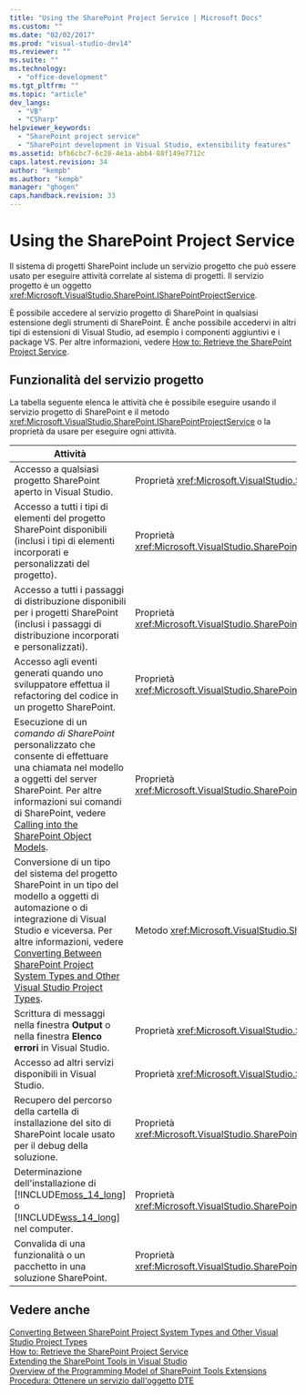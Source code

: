 ```yaml
---
title: "Using the SharePoint Project Service | Microsoft Docs"
ms.custom: ""
ms.date: "02/02/2017"
ms.prod: "visual-studio-dev14"
ms.reviewer: ""
ms.suite: ""
ms.technology: 
  - "office-development"
ms.tgt_pltfrm: ""
ms.topic: "article"
dev_langs: 
  - "VB"
  - "CSharp"
helpviewer_keywords: 
  - "SharePoint project service"
  - "SharePoint development in Visual Studio, extensibility features"
ms.assetid: bfb6cbc7-6c28-4e1a-abb4-88f149e7712c
caps.latest.revision: 34
author: "kempb"
ms.author: "kempb"
manager: "ghogen"
caps.handback.revision: 33
---
```

# Using the SharePoint Project Service
  Il sistema di progetti SharePoint include un servizio progetto che può essere usato per eseguire attività correlate al sistema di progetti.  Il servizio progetto è un oggetto <xref:Microsoft.VisualStudio.SharePoint.ISharePointProjectService>.  
  
 È possibile accedere al servizio progetto di SharePoint in qualsiasi estensione degli strumenti di SharePoint.  È anche possibile accedervi in altri tipi di estensioni di Visual Studio, ad esempio i componenti aggiuntivi e i package VS.  Per altre informazioni, vedere [How to: Retrieve the SharePoint Project Service](../sharepoint/how-to-retrieve-the-sharepoint-project-service.md).  
  
## Funzionalità del servizio progetto  
 La tabella seguente elenca le attività che è possibile eseguire usando il servizio progetto di SharePoint e il metodo <xref:Microsoft.VisualStudio.SharePoint.ISharePointProjectService> o la proprietà da usare per eseguire ogni attività.  
  
|Attività|Membro da usare|  
|--------------|---------------------|  
|Accesso a qualsiasi progetto SharePoint aperto in Visual Studio.|Proprietà <xref:Microsoft.VisualStudio.SharePoint.ISharePointProjectService.Projects%2A>.|  
|Accesso a tutti i tipi di elementi del progetto SharePoint disponibili \(inclusi i tipi di elementi incorporati e personalizzati del progetto\).|Proprietà <xref:Microsoft.VisualStudio.SharePoint.ISharePointProjectService.ProjectItemTypes%2A>.|  
|Accesso a tutti i passaggi di distribuzione disponibili per i progetti SharePoint \(inclusi i passaggi di distribuzione incorporati e personalizzati\).|Proprietà <xref:Microsoft.VisualStudio.SharePoint.ISharePointProjectService.DeploymentSteps%2A>.|  
|Accesso agli eventi generati quando uno sviluppatore effettua il refactoring del codice in un progetto SharePoint.|Proprietà <xref:Microsoft.VisualStudio.SharePoint.ISharePointProjectService.CodeRefactoringEvents%2A>.|  
|Esecuzione di un *comando di SharePoint* personalizzato che consente di effettuare una chiamata nel modello a oggetti del server SharePoint.  Per altre informazioni sui comandi di SharePoint, vedere [Calling into the SharePoint Object Models](../sharepoint/calling-into-the-sharepoint-object-models.md).|Proprietà <xref:Microsoft.VisualStudio.SharePoint.ISharePointProjectService.SharePointConnection%2A>.|  
|Conversione di un tipo del sistema del progetto SharePoint in un tipo del modello a oggetti di automazione o di integrazione di Visual Studio e viceversa.  Per altre informazioni, vedere [Converting Between SharePoint Project System Types and Other Visual Studio Project Types](../sharepoint/converting-between-sharepoint-project-system-types-and-other-visual-studio-project-types.md).|Metodo <xref:Microsoft.VisualStudio.SharePoint.ISharePointProjectService.Convert%2A>.|  
|Scrittura di messaggi nella finestra **Output** o nella finestra **Elenco errori** in Visual Studio.|Proprietà <xref:Microsoft.VisualStudio.SharePoint.ISharePointProjectService.Logger%2A>.|  
|Accesso ad altri servizi disponibili in Visual Studio.|Proprietà <xref:Microsoft.VisualStudio.SharePoint.ISharePointProjectService.ServiceProvider%2A>.|  
|Recupero del percorso della cartella di installazione del sito di SharePoint locale usato per il debug della soluzione.|Proprietà <xref:Microsoft.VisualStudio.SharePoint.ISharePointProjectService.SharePointInstallPath%2A>.|  
|Determinazione dell'installazione di [!INCLUDE[moss_14_long](../sharepoint/includes/moss-14-long-md.md)] o [!INCLUDE[wss_14_long](../sharepoint/includes/wss-14-long-md.md)] nel computer.|Proprietà <xref:Microsoft.VisualStudio.SharePoint.ISharePointProjectService.IsSharePointInstalled%2A>.|  
|Convalida di una funzionalità o un pacchetto in una soluzione SharePoint.|Proprietà <xref:Microsoft.VisualStudio.SharePoint.ISharePointProjectService.PackageValidationProvider%2A>.|  
  
## Vedere anche  
 [Converting Between SharePoint Project System Types and Other Visual Studio Project Types](../sharepoint/converting-between-sharepoint-project-system-types-and-other-visual-studio-project-types.md)   
 [How to: Retrieve the SharePoint Project Service](../sharepoint/how-to-retrieve-the-sharepoint-project-service.md)   
 [Extending the SharePoint Tools in Visual Studio](../sharepoint/extending-the-sharepoint-tools-in-visual-studio.md)   
 [Overview of the Programming Model of SharePoint Tools Extensions](../sharepoint/overview-of-the-programming-model-of-sharepoint-tools-extensions.md)   
 [Procedura: Ottenere un servizio dall'oggetto DTE](http://msdn.microsoft.com/library/bb166401.aspx)  
  
  